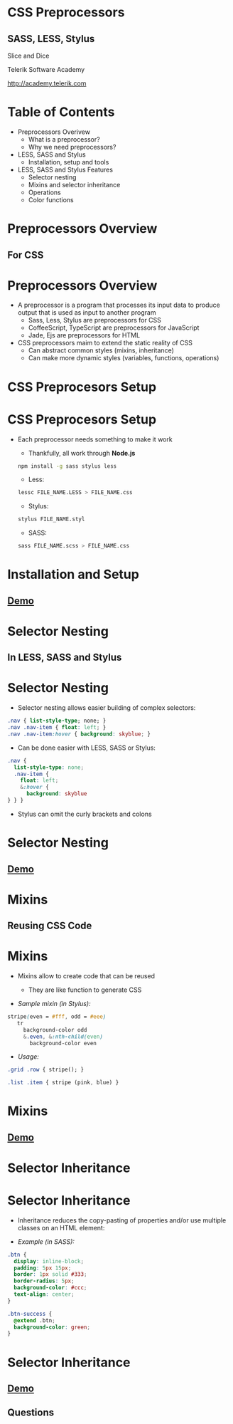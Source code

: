 <!-- section start -->

<!-- attr: {id: 'title', class: 'slide-title', hasScriptWrapper: true} -->
# CSS Preprocessors
##  SASS, LESS, Stylus

<div class="signature">
    <p class="signature-course">Slice and Dice</p>
    <p class="signature-initiative">Telerik Software Academy</p>
    <a href="http://academy.telerik.com" class="signature-link">http://academy.telerik.com</a>
</div>

<!-- section start -->

<!-- attr: { id:'table-of-contents' } -->
# Table of Contents

- Preprocessors Overivew
  - What is a preprocessor?
  - Why we need preprocessors?
- LESS, SASS and Stylus
  - Installation, setup and tools
- LESS, SASS and Stylus Features
  - Selector nesting
  - Mixins and selector inheritance
  - Operations
  - Color functions


<!-- section start -->

<!-- attr: { class:'slide-section', showInPresentation: true } -->
# Preprocessors Overview
##  For CSS

<!-- attr: {style: 'font-size: 42px'} -->
# Preprocessors Overview

- A preprocessor is a program that processes its input data to produce output that is used as input to another program
  - Sass, Less, Stylus are preprocessors for CSS
  - CoffeeScript, TypeScript are preprocessors for JavaScript
  - Jade, Ejs are preprocessors for HTML
- CSS preprocessors maim to extend the static reality of CSS
  - Can abstract common styles (mixins, inheritance)
  - Can make more dynamic styles (variables, functions, operations)

<!-- section start  -->

<!-- attr: {class: "slide-section", id: 'stylus-installation'}  -->
# CSS Preprocesors Setup

<!-- attr: {style: 'font-size: 37px'}  -->
# CSS Preprocesors Setup

- Each preprocessor needs something to make it work
  - Thankfully, all work through **Node.js**

  ```bash
  npm install -g sass stylus less
  ```

  - Less:

  ```bash
  lessc FILE_NAME.LESS > FILE_NAME.css
  ```

  - Stylus:

  ```bash
  stylus FILE_NAME.styl
  ```

  - SASS:

  ```bash
  sass FILE_NAME.scss > FILE_NAME.css
  ```

<!-- attr: {class: 'slide-section'} -->
# Installation and Setup
##  [Demo](http://)

<!-- section start -->

<!-- attr: {class: 'slide-section'} -->
# Selector Nesting
##  In LESS, SASS and Stylus

<!-- attr: {style: 'font-size: 42px'} -->
# Selector Nesting

- Selector nesting allows easier building of complex selectors:

```css
.nav { list-style-type; none; }
.nav .nav-item { float: left; }
.nav .nav-item:hover { background: skyblue; }
```

  - Can be done easier with LESS, SASS or Stylus:

```css
.nav {
  list-style-type: none;
  .nav-item {
    float: left;
    &:hover {
      background: skyblue
} } }
```

  - Stylus can omit the curly brackets and colons

<!-- attr: {class: 'slide-section'} -->
# Selector Nesting
##  [Demo](http://)

<!-- section start -->

<!-- attr: {class: 'slide-section'} -->
# Mixins
##  Reusing CSS Code

<!-- attr: {style: 'font-size: 40px'} -->
# Mixins

- Mixins allow to create code that can be reused
  - They are like function to generate CSS

- _Sample mixin (in Stylus):_

```css
stripe(even = #fff, odd = #eee)
   tr
     background-color odd
     &.even, &:nth-child(even)
       background-color even
```

- _Usage:_

```css
.grid .row { stripe(); }

.list .item { stripe (pink, blue) }
```

<!-- attr: {class: 'slide-section'} -->
# Mixins
##  [Demo](http://)

<!-- section start -->

<!-- attr: {class: 'slide-section'} -->
# Selector Inheritance

<!-- attr: {style: 'font-size: 40px'}  -->
# Selector Inheritance

- Inheritance reduces the copy-pasting of properties and/or use multiple classes on an HTML element:

- _Example (in SASS):_

```css
.btn {
  display: inline-block;
  padding: 5px 15px;
  border: 1px solid #333;
  border-radius: 5px;
  background-color: #ccc;
  text-align: center;
}

.btn-success {
  @extend .btn;
  background-color: green;
}
```

<!-- attr: {class: 'slide-section'} -->
# Selector Inheritance
##  [Demo](http://)

<!-- section start -->

<!-- attr: { class:'slide-questions', showInPresentation: true } -->
<!-- # CSS Preprocessors -->
##  Questions
